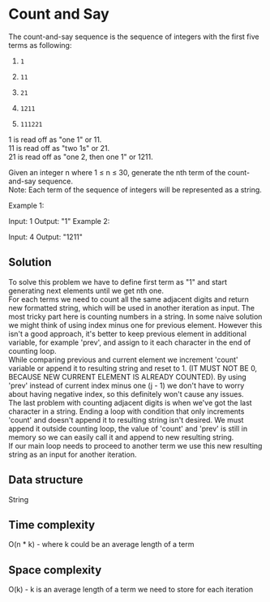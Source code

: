# Count and Say
The count-and-say sequence is the sequence of integers with the first five terms as following:

1.     1  
2.     11  
3.     21  
4.     1211  
5.     111221  
1 is read off as "one 1" or 11.  
11 is read off as "two 1s" or 21.  
21 is read off as "one 2, then one 1" or 1211.  

Given an integer n where 1 ≤ n ≤ 30, generate the nth term of the count-and-say sequence.  
Note: Each term of the sequence of integers will be represented as a string.  

Example 1:

Input: 1
Output: "1"
Example 2:

Input: 4
Output: "1211"

## Solution
To solve this problem we have to define first term as "1" and start generating next elements until we get nth one.  
For each terms we need to count all the same adjacent digits and return new formatted string, which will be used in another iteration as input. 
The most tricky part here is counting numbers in a string. In some naive solution we might think of using index minus one for previous element. However this isn't a good approach, it's better to keep previous element in additional variable, for example 'prev', and assign to it each character in the end of counting loop.  
While comparing previous and current element we increment 'count' variable or append it to resulting string and reset to 1. (IT MUST NOT BE 0, BECAUSE NEW CURRENT ELEMENT IS ALREADY COUNTED).
By using 'prev' instead of current index minus one (j - 1) we don't have to worry about having negative index, so this definitely won't cause any issues.  
The last problem with counting adjacent digits is when we've got the last character in a string. Ending a loop with condition that only increments 'count' and doesn't append it to resulting string isn't desired. We must append it outside counting loop, the value of 'count' and 'prev' is still in memory so we can easily call it and append to new resulting string.  
If our main loop needs to proceed to another term we use this new resulting string as an input for another iteration.

## Data structure
String

## Time complexity
O(n * k) - where k could be an average length of a term

## Space complexity
O(k) - k is an average length of a term we need to store for each iteration
